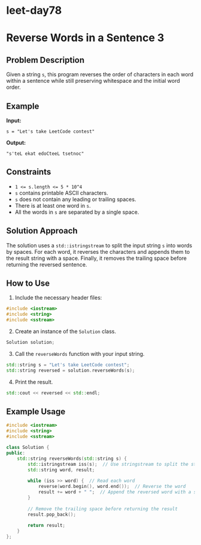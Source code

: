# leet-day78

# Reverse Words in a Sentence 3

## Problem Description

Given a string `s`, this program reverses the order of characters in each word within a sentence while still preserving whitespace and the initial word order.

## Example

**Input:**
```
s = "Let's take LeetCode contest"
```

**Output:**
```
"s'teL ekat edoCteeL tsetnoc"
```

## Constraints

- `1 <= s.length <= 5 * 10^4`
- `s` contains printable ASCII characters.
- `s` does not contain any leading or trailing spaces.
- There is at least one word in `s`.
- All the words in `s` are separated by a single space.

## Solution Approach

The solution uses a `std::istringstream` to split the input string `s` into words by spaces. For each word, it reverses the characters and appends them to the result string with a space. Finally, it removes the trailing space before returning the reversed sentence.

## How to Use

1. Include the necessary header files:

```cpp
#include <iostream>
#include <string>
#include <sstream>
```

2. Create an instance of the `Solution` class.

```cpp
Solution solution;
```

3. Call the `reverseWords` function with your input string.

```cpp
std::string s = "Let's take LeetCode contest";
std::string reversed = solution.reverseWords(s);
```

4. Print the result.

```cpp
std::cout << reversed << std::endl;
```

## Example Usage

```cpp
#include <iostream>
#include <string>
#include <sstream>

class Solution {
public:
    std::string reverseWords(std::string s) {
        std::istringstream iss(s);  // Use stringstream to split the string by spaces
        std::string word, result;
        
        while (iss >> word) {  // Read each word
            reverse(word.begin(), word.end());  // Reverse the word
            result += word + " ";  // Append the reversed word with a space
        }
        
        // Remove the trailing space before returning the result
        result.pop_back();
        
        return result;
    }
};
